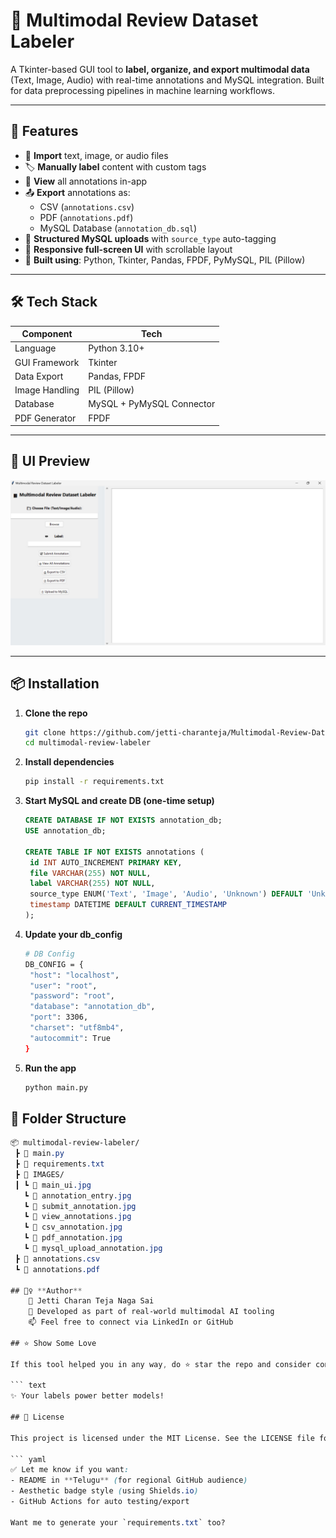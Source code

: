 # 🎯 Multimodal Review Dataset Labeler

A Tkinter-based GUI tool to **label, organize, and export multimodal data** (Text, Image, Audio) with real-time annotations and MySQL integration. Built for data preprocessing pipelines in machine learning workflows.

---

## 🚀 Features

- 📂 **Import** text, image, or audio files
- 🏷️ **Manually label** content with custom tags
- 🧾 **View** all annotations in-app
- 📤 **Export** annotations as:
  - CSV (`annotations.csv`)
  - PDF (`annotations.pdf`)
  - MySQL Database (`annotation_db.sql`)
- 💾 **Structured MySQL uploads** with `source_type` auto-tagging
- 🎨 **Responsive full-screen UI** with scrollable layout
- 🧠 **Built using**: Python, Tkinter, Pandas, FPDF, PyMySQL, PIL (Pillow)

---

## 🛠️ Tech Stack

| Component        | Tech                            |
|------------------|----------------------------------|
| Language         | Python 3.10+                    |
| GUI Framework    | Tkinter                         |
| Data Export      | Pandas, FPDF                    |
| Image Handling   | PIL (Pillow)                    |
| Database         | MySQL + PyMySQL Connector       |
| PDF Generator    | FPDF                            |

---

## 📸 UI Preview

![Multimodal Review Dataset Labeler UI](IMAGES/main_ui.jpg)

---

## 📦 Installation

1. **Clone the repo**
   ```bash
   git clone https://github.com/jetti-charanteja/Multimodal-Review-Dataset-Labeler.git
   cd multimodal-review-labeler
2. **Install dependencies**
   ```bash
   pip install -r requirements.txt
3. **Start MySQL and create DB (one-time setup)**
   ```sql
   CREATE DATABASE IF NOT EXISTS annotation_db;
   USE annotation_db;
 
   CREATE TABLE IF NOT EXISTS annotations (
    id INT AUTO_INCREMENT PRIMARY KEY,
    file VARCHAR(255) NOT NULL,
    label VARCHAR(255) NOT NULL,
    source_type ENUM('Text', 'Image', 'Audio', 'Unknown') DEFAULT 'Unknown',
    timestamp DATETIME DEFAULT CURRENT_TIMESTAMP
   );


4. **Update your db_config**
   ```bash
   # DB Config
   DB_CONFIG = {
    "host": "localhost",
    "user": "root",
    "password": "root",
    "database": "annotation_db",
    "port": 3306,
    "charset": "utf8mb4",
    "autocommit": True
   } 

5. **Run the app**
   ```bash
   python main.py

## 📁 Folder Structure

```css
📦 multimodal-review-labeler/
 ┣ 📜 main.py
 ┣ 📜 requirements.txt
 ┣ 📁 IMAGES/
 ┃ ┗ 📸 main_ui.jpg
   ┗ 📸 annotation_entry.jpg
   ┗ 📸 submit_annotation.jpg
   ┗ 📸 view_annotations.jpg
   ┗ 📸 csv_annotation.jpg
   ┗ 📸 pdf_annotation.jpg
   ┗ 📸 mysql_upload_annotation.jpg
 ┣ 📄 annotations.csv
 ┗ 📄 annotations.pdf

## 🙋‍♀️ **Author**
    👤 Jetti Charan Teja Naga Sai
    💼 Developed as part of real-world multimodal AI tooling
    📫 Feel free to connect via LinkedIn or GitHub

## ⭐️ Show Some Love

If this tool helped you in any way, do ⭐️ star the repo and consider contributing!

``` text
✨ Your labels power better models!

## 📄 License

This project is licensed under the MIT License. See the LICENSE file for details.

``` yaml
✅ Let me know if you want:
- README in **Telugu** (for regional GitHub audience)
- Aesthetic badge style (using Shields.io)
- GitHub Actions for auto testing/export

Want me to generate your `requirements.txt` too?

